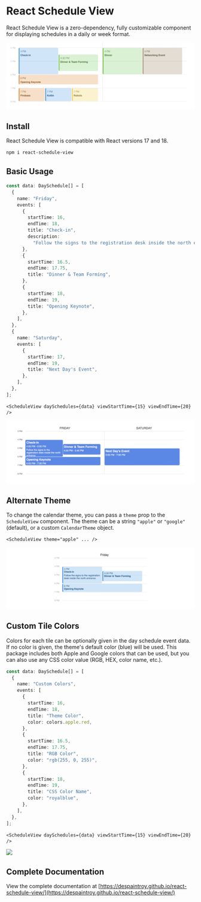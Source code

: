 # React Schedule View

React Schedule View is a zero-dependency, fully customizable component for displaying schedules in a daily or week format.

![](./docs/_media/screenshot.jpg)

## Install

React Schedule View is compatible with React versions 17 and 18.

```bash
npm i react-schedule-view
```

## Basic Usage

```typescript
const data: DaySchedule[] = [
  {
    name: "Friday",
    events: [
      {
        startTime: 16,
        endTime: 18,
        title: "Check-in",
        description:
          "Follow the signs to the registration desk inside the north entrance",
      },
      {
        startTime: 16.5,
        endTime: 17.75,
        title: "Dinner & Team Forming",
      },
      {
        startTime: 18,
        endTime: 19,
        title: "Opening Keynote",
      },
    ],
  },
  {
    name: "Saturday",
    events: [
      {
        startTime: 17,
        endTime: 19,
        title: "Next Day's Event",
      },
    ],
  },
];
```

```tsx
<ScheduleView daySchedules={data} viewStartTime={15} viewEndTime={20} />
```

![](./docs/_media/example-usage.jpg)

## Alternate Theme

To change the calendar theme, you can pass a `theme` prop to the `ScheduleView` component. The theme can be a string `"apple"` or `"google"` (default), or a custom `CalendarTheme` object.

```tsx
<ScheduleView theme="apple" ... />
```

![](./docs/_media/example-usage-apple.jpg)

## Custom Tile Colors

Colors for each tile can be optionally given in the day schedule event data. If no color is given, the theme's default color (blue) will be used. This package includes both Apple and Google colors that can be used, but you can also use any CSS color value (RGB, HEX, color name, etc.).

```typescript
const data: DaySchedule[] = [
  {
    name: "Custom Colors",
    events: [
      {
        startTime: 16,
        endTime: 18,
        title: "Theme Color",
        color: colors.apple.red,
      },
      {
        startTime: 16.5,
        endTime: 17.75,
        title: "RGB Color",
        color: "rgb(255, 0, 255)",
      },
      {
        startTime: 18,
        endTime: 19,
        title: "CSS Color Name",
        color: "royalblue",
      },
    ],
  },
];
```

```tsx
<ScheduleView daySchedules={data} viewStartTime={15} viewEndTime={20} />
```

![](./_media/example-usage-color.jpg)

## Complete Documentation

View the complete documentation at [https://despaintroy.github.io/react-schedule-view/](https://despaintroy.github.io/react-schedule-view/)
